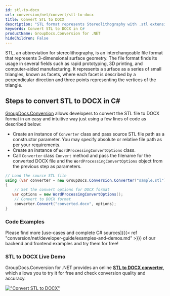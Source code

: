 ```yaml
---
id: stl-to-docx
url: conversion/net/convert/stl-to-docx
title: Convert STL to DOCX
description: "STL format represents Stereolithography with .stl extension. Learn how to convert STL to DOCX file programmatically in C# language using GroupDocs.Conversion for .NET library."
keywords: Convert STL to DOCX in C#
productName: GroupDocs.Conversion for .NET
hideChildren: False
---
```


STL, an abbreviation for stereolithography, is an interchangeable file format that represents 3-dimensional surface geometry. The file format finds its usage in several fields such as rapid prototyping, 3D printing, and computer-aided manufacturing. It represents a surface as a series of small triangles, known as facets, where each facet is described by a perpendicular direction and three points representing the vertices of the triangle.

## Steps to convert STL to DOCX in C#

[GroupDocs.Conversion](https://products.groupdocs.com/conversion/net) allows developers to convert the STL file to DOCX format in an easy and intuitive way just using a few lines of code as described below:

* Create an instance of `Converter` class and pass source STL file path as a constructor parameter. You may specify absolute or relative file path as per your requirements. 
* Create an instance of `WordProcessingConvertOptions` class.
* Call `Converter` class `Convert` method and pass the filename for the converted DOCX file and the `WordProcessingConvertOptions` object from the previous step as parameters.

```csharp
// Load the source STL file
using (var converter = new GroupDocs.Conversion.Converter("sample.stl"))
{
    // Set the convert options for DOCX format
   var options = new WordProcessingConvertOptions();
    // Convert to DOCX format
    converter.Convert("converted.docx", options);
}
```

### Code Examples

Please find more [use-cases and complete C# sources]({{< ref "conversion/net/developer-guide/examples-and-demos.md" >}}) of our backend and frontend examples and try them for free!

### STL to DOCX Live Demo

GroupDocs.Conversion for .NET provides an online [**STL to DOCX converter**](https://products.groupdocs.app/conversion/stl-to-docx), which allows you to try it for free and check conversion quality and accuracy.

[!["Convert STL to DOCX"](conversion/net/images/convert-to-docx/convert-stl-to-docx.png)](https://products.groupdocs.app/conversion/stl-to-docx)